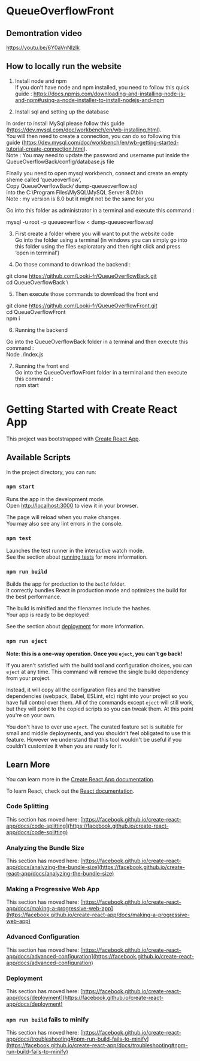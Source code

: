 # QueueOverflowFront

## Demontration video 
https://youtu.be/6Y0aVnNIzIk

## How to locally run the website 

1) Install node and npm \
If you don’t have node and npm installed, you need to follow this quick guide : https://docs.npmjs.com/downloading-and-installing-node-js-and-npm#using-a-node-installer-to-install-nodejs-and-npm 

2) Install sql and setting up the database 
   
  In order to install MySql please follow this guide (https://dev.mysql.com/doc/workbench/en/wb-installing.html). \
  You will then need to create a connection, you can do so following this guide (https://dev.mysql.com/doc/workbench/en/wb-getting-started-tutorial-create-connection.html). \
  Note : You may need to update the password and username put inside the QueueOverflowBack/config/database.js file 

  Finally you need to open mysql workbench, connect and create an empty sheme called ‘queueoverflow’, \
  Copy QueueOverflowBack/ dump-queueoverflow.sql  \
  into the C:\Program Files\MySQL\MySQL Server 8.0\bin \
  Note : my version is 8.0 but it might not be the same for you 

  Go into this folder as administrator in a terminal and execute this command :  

  mysql -u root -p queueoverflow  < dump-queueoverflow.sql 
  
3) First create a folder where you will want to put the website code \
Go into the folder using a terminal (in windows you can simply go into this folder using the files exploratory and then right click and press ‘open in terminal’) 

4) Do those command to download the backend :  

git clone https://github.com/Looki-fr/QueueOverflowBack.git \
cd QueueOverflowBack \

5) Then execute those commands to download the front end 

git clone https://github.com/Looki-fr/QueueOverflowFront.git \
cd QueueOverflowFront\
npm i

6) Running the backend 

Go into the QueueOverflowBack folder in a terminal and then execute this command :  \
Node ./index.js 

7) Running the front end \
Go into the QueueOverflowFront folder in a terminal and then execute this command :  \
npm start 




# Getting Started with Create React App

This project was bootstrapped with [Create React App](https://github.com/facebook/create-react-app).

## Available Scripts

In the project directory, you can run:

### `npm start`

Runs the app in the development mode.\
Open [http://localhost:3000](http://localhost:3000) to view it in your browser.

The page will reload when you make changes.\
You may also see any lint errors in the console.

### `npm test`

Launches the test runner in the interactive watch mode.\
See the section about [running tests](https://facebook.github.io/create-react-app/docs/running-tests) for more information.

### `npm run build`

Builds the app for production to the `build` folder.\
It correctly bundles React in production mode and optimizes the build for the best performance.

The build is minified and the filenames include the hashes.\
Your app is ready to be deployed!

See the section about [deployment](https://facebook.github.io/create-react-app/docs/deployment) for more information.

### `npm run eject`

**Note: this is a one-way operation. Once you `eject`, you can't go back!**

If you aren't satisfied with the build tool and configuration choices, you can `eject` at any time. This command will remove the single build dependency from your project.

Instead, it will copy all the configuration files and the transitive dependencies (webpack, Babel, ESLint, etc) right into your project so you have full control over them. All of the commands except `eject` will still work, but they will point to the copied scripts so you can tweak them. At this point you're on your own.

You don't have to ever use `eject`. The curated feature set is suitable for small and middle deployments, and you shouldn't feel obligated to use this feature. However we understand that this tool wouldn't be useful if you couldn't customize it when you are ready for it.

## Learn More

You can learn more in the [Create React App documentation](https://facebook.github.io/create-react-app/docs/getting-started).

To learn React, check out the [React documentation](https://reactjs.org/).

### Code Splitting

This section has moved here: [https://facebook.github.io/create-react-app/docs/code-splitting](https://facebook.github.io/create-react-app/docs/code-splitting)

### Analyzing the Bundle Size

This section has moved here: [https://facebook.github.io/create-react-app/docs/analyzing-the-bundle-size](https://facebook.github.io/create-react-app/docs/analyzing-the-bundle-size)

### Making a Progressive Web App

This section has moved here: [https://facebook.github.io/create-react-app/docs/making-a-progressive-web-app](https://facebook.github.io/create-react-app/docs/making-a-progressive-web-app)

### Advanced Configuration

This section has moved here: [https://facebook.github.io/create-react-app/docs/advanced-configuration](https://facebook.github.io/create-react-app/docs/advanced-configuration)

### Deployment

This section has moved here: [https://facebook.github.io/create-react-app/docs/deployment](https://facebook.github.io/create-react-app/docs/deployment)

### `npm run build` fails to minify

This section has moved here: [https://facebook.github.io/create-react-app/docs/troubleshooting#npm-run-build-fails-to-minify](https://facebook.github.io/create-react-app/docs/troubleshooting#npm-run-build-fails-to-minify)
